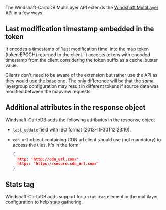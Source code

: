 The Windshaft-CartoDB MultiLayer API extends the [Windshaft MultiLayer API](https://github.com/Vizzuality/Windshaft/wiki/Multilayer-API) in a few ways.

## Last modification timestamp embedded in the token

It encodes a timestamp of 'last modification time' into the map token (token:EPOCH) returned to the client.
It accepts tokens with encoded timestamp from the client considering the token suffix as a cache_buster value.

Clients don't need to be aware of the extension but rather use the API as they would use the base one.
The only difference will be that the _same_ layergroup configuration may result in different tokens if source data was modified between the mapview requests. 

## Additional attributes in the response object

Windshaft-CartoDB adds the following attributes in the response object

- ``last_update`` field with ISO format (2013-11-30T12:23:10).
- ``cdn_url`` object containing CDN url client should use (not mandatory) to access the tiles. It's in the form:

   ```json
   {
     http: 'http://cdn_url.com/'
     https: 'https://secure.cdn_url.com/'
   }
   ```


## Stats tag

Windshaft-CartoDB adds support for a ``stat_tag`` element in the multilayer configuration to help [stats](Redis-stats-format) gathering.
